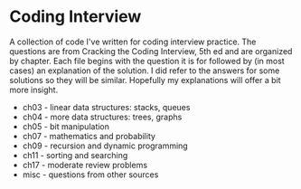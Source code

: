 Coding Interview
================

A collection of code I've written for coding interview practice.
The questions are from Cracking the Coding Interview, 5th ed and are organized by chapter.
Each file begins with the question it is for followed by (in most cases) an
explanation of the solution. I did refer to the answers for some solutions so
they will be similar. Hopefully my explanations will offer a bit more
insight.

* ch03 - linear data structures: stacks, queues
* ch04 - more data structures: trees, graphs
* ch05 - bit manipulation
* ch07 - mathematics and probability
* ch09 - recursion and dynamic programming
* ch11 - sorting and searching
* ch17 - moderate review problems
* misc - questions from other sources
